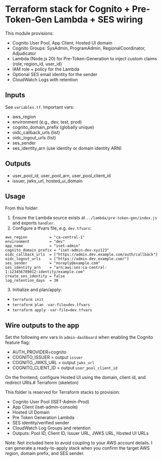 # Terraform stack for Cognito + Pre-Token-Gen Lambda + SES wiring

This module provisions:
- Cognito User Pool, App Client, Hosted UI domain
- Cognito Groups: SysAdmin, ProgramAdmin, RegionalCoordinator, Adjudicator
- Lambda (Node.js 20) for Pre-Token-Generation to inject custom claims (role, region_id, user_id)
- IAM role + policy for the Lambda
- Optional SES email identity for the sender
- CloudWatch Logs with retention

## Inputs
See `variables.tf`. Important vars:
- aws_region
- environment (e.g., dev, test, prod)
- cognito_domain_prefix (globally unique)
- oidc_callback_urls (list)
- oidc_logout_urls (list)
- ses_sender
- ses_identity_arn (use identity or domain identity ARN)

## Outputs
- user_pool_id, user_pool_arn, user_pool_client_id
- issuer, jwks_url, hosted_ui_domain

## Usage
From this folder:
1) Ensure the Lambda source exists at `../lambda/pre-token-gen/index.js` and exports `handler`.
2) Configure a tfvars file, e.g. `dev.tfvars`:
```
aws_region          = "ca-central-1"
environment         = "dev"
app_name            = "iset-admin"
cognito_domain_prefix = "iset-admin-dev-xyz123"
oidc_callback_urls  = ["https://admin.dev.example.com/auth/callback"]
oidc_logout_urls    = ["https://admin.dev.example.com/"]
ses_sender          = "noreply@example.com"
ses_identity_arn    = "arn:aws:ses:ca-central-1:123456789012:identity/example.com"
create_ses_identity = false
log_retention_days  = 30
```
3) Initialize and plan/apply:
- `terraform init`
- `terraform plan -var-file=dev.tfvars`
- `terraform apply -var-file=dev.tfvars`

## Wire outputs to the app
Set the following env vars in `admin-dashboard` when enabling the Cognito feature flag:
- AUTH_PROVIDER=cognito
- COGNITO_ISSUER = output `issuer`
- COGNITO_JWKS_URL = output `jwks_url`
- COGNITO_CLIENT_ID = output `user_pool_client_id`

On the frontend, configure Hosted UI using the domain, client id, and redirect URIs.# Terraform (skeleton)

This folder is reserved for Terraform stacks to provision:
- Cognito User Pool (ISET-Admin-Prod)
- App Client (iset-admin-console)
- Hosted UI Domain
- Pre Token Generation Lambda
- SES identity/verified sender
- CloudWatch Log Groups and retention
- Outputs: Pool ID, Client ID, Issuer URL, JWKS URL, Hosted UI URLs

Note: Not included here to avoid coupling to your AWS account details. I can generate a ready-to-apply stack when you confirm the target AWS region, domain prefix, and SES sender.
